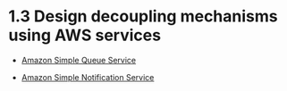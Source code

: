 # 1.3 Design decoupling mechanisms using AWS services

* [Amazon Simple Queue Service](sqs)

* [Amazon Simple Notification Service](sns)
